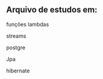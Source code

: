 ## Arquivo de estudos em:
<p>funções lambdas</p>
<p>streams</p>
<p>postgre</p>
<p>Jpa</p>
<p>hibernate</p>
